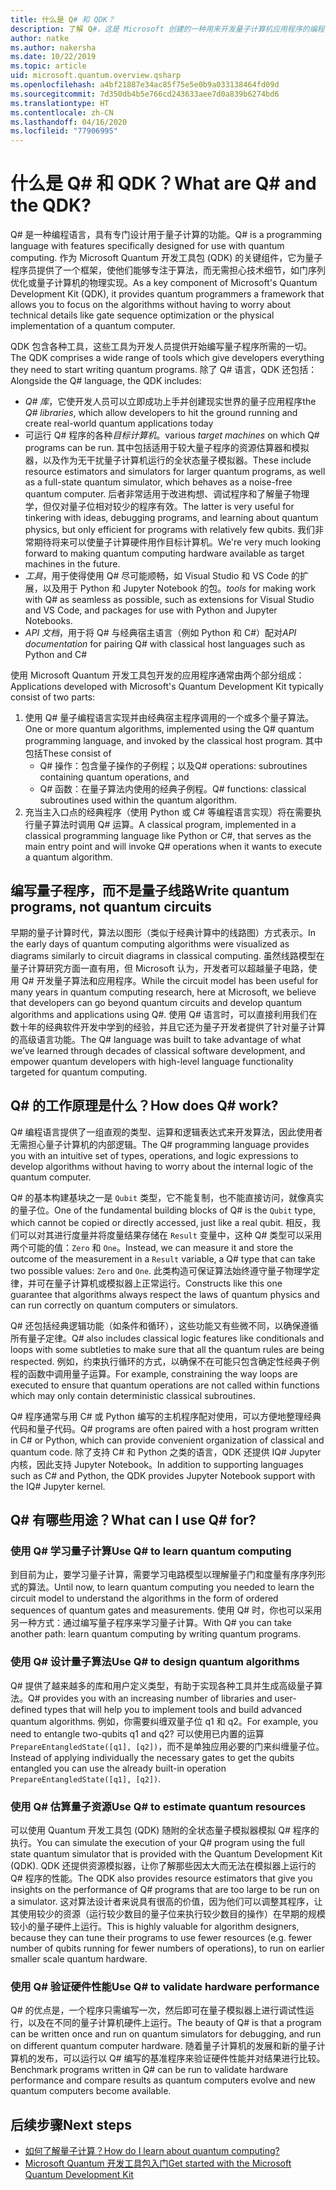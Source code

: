 ```yaml
---
title: 什么是 Q# 和 QDK？
description: 了解 Q#，这是 Microsoft 创建的一种用来开发量子计算机应用程序的编程语言，并且是 Microsoft Quantum 开发工具包的关键组件
author: natke
ms.author: nakersha
ms.date: 10/22/2019
ms.topic: article
uid: microsoft.quantum.overview.qsharp
ms.openlocfilehash: a4bf21887e34ac85f75e5e0b9a033138464fd09d
ms.sourcegitcommit: 7d350db4b5e766cd243633aee7d0a839b6274bd6
ms.translationtype: HT
ms.contentlocale: zh-CN
ms.lasthandoff: 04/16/2020
ms.locfileid: "77906995"
---
```

# <a name="what-are-q-and-the-qdk"></a><span data-ttu-id="30b3a-103">什么是 Q# 和 QDK？</span><span class="sxs-lookup"><span data-stu-id="30b3a-103">What are Q# and the QDK?</span></span>

<span data-ttu-id="30b3a-104">Q# 是一种编程语言，具有专门设计用于量子计算的功能。</span><span class="sxs-lookup"><span data-stu-id="30b3a-104">Q# is a programming language with features specifically designed for use with quantum computing.</span></span>
<span data-ttu-id="30b3a-105">作为 Microsoft Quantum 开发工具包 (QDK) 的关键组件，它为量子程序员提供了一个框架，使他们能够专注于算法，而无需担心技术细节，如门序列优化或量子计算机的物理实现。</span><span class="sxs-lookup"><span data-stu-id="30b3a-105">As a key component of Microsoft's Quantum Development Kit (QDK), it provides quantum programmers a framework that allows you to focus on the algorithms without having to worry about technical details like gate sequence optimization or the physical implementation of a quantum computer.</span></span>

<span data-ttu-id="30b3a-106">QDK 包含各种工具，这些工具为开发人员提供开始编写量子程序所需的一切。</span><span class="sxs-lookup"><span data-stu-id="30b3a-106">The QDK comprises a wide range of tools which give developers everything they need to start writing quantum programs.</span></span>
<span data-ttu-id="30b3a-107">除了 Q# 语言，QDK 还包括：</span><span class="sxs-lookup"><span data-stu-id="30b3a-107">Alongside the Q# language, the QDK includes:</span></span>
* <span data-ttu-id="30b3a-108">*Q# 库*，它使开发人员可以立即成功上手并创建现实世界的量子应用程序</span><span class="sxs-lookup"><span data-stu-id="30b3a-108">the *Q# libraries*, which allow developers to hit the ground running and create real-world quantum applications today</span></span>
* <span data-ttu-id="30b3a-109">可运行 Q# 程序的各种*目标计算机*。</span><span class="sxs-lookup"><span data-stu-id="30b3a-109">various *target machines* on which Q# programs can be run.</span></span> <span data-ttu-id="30b3a-110">其中包括适用于较大量子程序的资源估算器和模拟器，以及作为无干扰量子计算机运行的全状态量子模拟器。</span><span class="sxs-lookup"><span data-stu-id="30b3a-110">These include resource estimators and simulators for larger quantum programs, as well as a full-state quantum simulator, which behaves as a noise-free quantum computer.</span></span> <span data-ttu-id="30b3a-111">后者非常适用于改进构想、调试程序和了解量子物理学，但仅对量子位相对较少的程序有效。</span><span class="sxs-lookup"><span data-stu-id="30b3a-111">The latter is very useful for tinkering with ideas, debugging programs, and learning about quantum physics, but only efficient for programs with relatively few qubits.</span></span> <span data-ttu-id="30b3a-112">我们非常期待将来可以使量子计算硬件用作目标计算机。</span><span class="sxs-lookup"><span data-stu-id="30b3a-112">We're very much looking forward to making quantum computing hardware available as target machines in the future.</span></span>
* <span data-ttu-id="30b3a-113">*工具*，用于使得使用 Q# 尽可能顺畅，如 Visual Studio 和 VS Code 的扩展，以及用于 Python 和 Jupyter Notebook 的包。</span><span class="sxs-lookup"><span data-stu-id="30b3a-113">*tools* for making work with Q# as seamless as possible, such as extensions for Visual Studio and VS Code, and packages for use with Python and Jupyter Notebooks.</span></span>
* <span data-ttu-id="30b3a-114">*API 文档*，用于将 Q# 与经典宿主语言（例如 Python 和 C#）配对</span><span class="sxs-lookup"><span data-stu-id="30b3a-114">*API documentation* for pairing Q# with classical host languages such as Python and C#</span></span>

<span data-ttu-id="30b3a-115">使用 Microsoft Quantum 开发工具包开发的应用程序通常由两个部分组成：</span><span class="sxs-lookup"><span data-stu-id="30b3a-115">Applications developed with Microsoft's Quantum Development Kit typically consist of two parts:</span></span>
1. <span data-ttu-id="30b3a-116">使用 Q# 量子编程语言实现并由经典宿主程序调用的一个或多个量子算法。</span><span class="sxs-lookup"><span data-stu-id="30b3a-116">One or more quantum algorithms, implemented using the Q# quantum programming language, and invoked by the classical host program.</span></span> <span data-ttu-id="30b3a-117">其中包括</span><span class="sxs-lookup"><span data-stu-id="30b3a-117">These consist of</span></span> 
    - <span data-ttu-id="30b3a-118">Q# 操作：包含量子操作的子例程；以及</span><span class="sxs-lookup"><span data-stu-id="30b3a-118">Q# operations: subroutines containing quantum operations, and</span></span> 
    - <span data-ttu-id="30b3a-119">Q# 函数：在量子算法内使用的经典子例程。</span><span class="sxs-lookup"><span data-stu-id="30b3a-119">Q# functions: classical subroutines used within the quantum algorithm.</span></span>
2. <span data-ttu-id="30b3a-120">充当主入口点的经典程序（使用 Python 或 C# 等编程语言实现）将在需要执行量子算法时调用 Q# 运算。</span><span class="sxs-lookup"><span data-stu-id="30b3a-120">A classical program, implemented in a classical programming language like Python or C#, that serves as the main entry point and will invoke Q# operations when it wants to execute a quantum algorithm.</span></span>

## <a name="write-quantum-programs-not-quantum-circuits"></a><span data-ttu-id="30b3a-121">编写量子程序，而不是量子线路</span><span class="sxs-lookup"><span data-stu-id="30b3a-121">Write quantum programs, not quantum circuits</span></span>

<span data-ttu-id="30b3a-122">早期的量子计算时代，算法以图形（类似于经典计算中的线路图）方式表示。</span><span class="sxs-lookup"><span data-stu-id="30b3a-122">In the early days of quantum computing algorithms were visualized as diagrams similarly to circuit diagrams in classical computing.</span></span>
<span data-ttu-id="30b3a-123">虽然线路模型在量子计算研究方面一直有用，但 Microsoft 认为，开发者可以超越量子电路，使用 Q# 开发量子算法和应用程序。</span><span class="sxs-lookup"><span data-stu-id="30b3a-123">While the circuit model has been useful for many years in quantum computing research, here at Microsoft, we believe that developers can go beyond quantum circuits and develop quantum algorithms and applications using Q#.</span></span>
<span data-ttu-id="30b3a-124">使用 Q# 语言时，可以直接利用我们在数十年的经典软件开发中学到的经验，并且它还为量子开发者提供了针对量子计算的高级语言功能。</span><span class="sxs-lookup"><span data-stu-id="30b3a-124">The Q# language was built to take advantage of what we’ve learned through decades of classical software development, and empower quantum developers with high-level language functionality targeted for quantum computing.</span></span>

## <a name="how-does-q-work"></a><span data-ttu-id="30b3a-125">Q# 的工作原理是什么？</span><span class="sxs-lookup"><span data-stu-id="30b3a-125">How does Q# work?</span></span>

<span data-ttu-id="30b3a-126">Q# 编程语言提供了一组直观的类型、运算和逻辑表达式来开发算法，因此使用者无需担心量子计算机的内部逻辑。</span><span class="sxs-lookup"><span data-stu-id="30b3a-126">The Q# programming language provides you with an intuitive set of types, operations, and logic expressions to develop algorithms without having to worry about the internal logic of the quantum computer.</span></span>

<span data-ttu-id="30b3a-127">Q# 的基本构建基块之一是 `Qubit` 类型，它不能复制，也不能直接访问，就像真实的量子位。</span><span class="sxs-lookup"><span data-stu-id="30b3a-127">One of the fundamental building blocks of Q# is the `Qubit` type, which cannot be copied or directly accessed, just like a real qubit.</span></span>
<span data-ttu-id="30b3a-128">相反，我们可以对其进行度量并将度量结果存储在 `Result` 变量中，这种 Q# 类型可以采用两个可能的值：`Zero` 和 `One`。</span><span class="sxs-lookup"><span data-stu-id="30b3a-128">Instead, we can measure it and store the outcome of the measurement in a `Result` variable, a Q# type that can take two possible values: `Zero` and `One`.</span></span>
<span data-ttu-id="30b3a-129">此类构造可保证算法始终遵守量子物理学定律，并可在量子计算机或模拟器上正常运行。</span><span class="sxs-lookup"><span data-stu-id="30b3a-129">Constructs like this one guarantee that algorithms always respect the laws of quantum physics and can run correctly on quantum computers or simulators.</span></span>

<span data-ttu-id="30b3a-130">Q# 还包括经典逻辑功能（如条件和循环），这些功能又有些微不同，以确保遵循所有量子定律。</span><span class="sxs-lookup"><span data-stu-id="30b3a-130">Q# also includes classical logic features like conditionals and loops with some subtleties to make sure that all the quantum rules are being respected.</span></span>
<span data-ttu-id="30b3a-131">例如，约束执行循环的方式，以确保不在可能只包含确定性经典子例程的函数中调用量子运算。</span><span class="sxs-lookup"><span data-stu-id="30b3a-131">For example, constraining the way loops are executed to ensure that quantum operations are not called within functions which may only contain deterministic classical subroutines.</span></span>

<span data-ttu-id="30b3a-132">Q# 程序通常与用 C# 或 Python 编写的主机程序配对使用，可以方便地整理经典代码和量子代码。</span><span class="sxs-lookup"><span data-stu-id="30b3a-132">Q# programs are often paired with a host program written in C# or Python, which can provide convenient organization of classical and quantum code.</span></span>
<span data-ttu-id="30b3a-133">除了支持 C# 和 Python 之类的语言，QDK 还提供 IQ# Jupyter 内核，因此支持 Jupyter Notebook。</span><span class="sxs-lookup"><span data-stu-id="30b3a-133">In addition to supporting languages such as C# and Python, the QDK provides Jupyter Notebook support with the IQ# Jupyter kernel.</span></span>

## <a name="what-can-i-use-q-for"></a><span data-ttu-id="30b3a-134">Q# 有哪些用途？</span><span class="sxs-lookup"><span data-stu-id="30b3a-134">What can I use Q# for?</span></span>

### <a name="use-q-to-learn-quantum-computing"></a><span data-ttu-id="30b3a-135">使用 Q# 学习量子计算</span><span class="sxs-lookup"><span data-stu-id="30b3a-135">Use Q# to learn quantum computing</span></span>

<span data-ttu-id="30b3a-136">到目前为止，要学习量子计算，需要学习电路模型以理解量子门和度量有序序列形式的算法。</span><span class="sxs-lookup"><span data-stu-id="30b3a-136">Until now, to learn quantum computing you needed to learn the circuit model to understand the algorithms in the form of ordered sequences of quantum gates and measurements.</span></span> <span data-ttu-id="30b3a-137">使用 Q# 时，你也可以采用另一种方式：通过编写量子程序来学习量子计算。</span><span class="sxs-lookup"><span data-stu-id="30b3a-137">With Q# you can take another path: learn quantum computing by writing quantum programs.</span></span>

### <a name="use-q-to-design-quantum-algorithms"></a><span data-ttu-id="30b3a-138">使用 Q# 设计量子算法</span><span class="sxs-lookup"><span data-stu-id="30b3a-138">Use Q# to design quantum algorithms</span></span>

<span data-ttu-id="30b3a-139">Q# 提供了越来越多的库和用户定义类型，有助于实现各种工具并生成高级量子算法。</span><span class="sxs-lookup"><span data-stu-id="30b3a-139">Q# provides you with an increasing number of libraries and user-defined types that will help you to implement tools and build advanced quantum algorithms.</span></span> <span data-ttu-id="30b3a-140">例如，你需要纠缠双量子位 q1 和 q2。</span><span class="sxs-lookup"><span data-stu-id="30b3a-140">For example, you need to entangle two-qubits q1 and q2?</span></span> <span data-ttu-id="30b3a-141">可以使用已内置的运算 `PrepareEntangledState([q1], [q2])`，而不是单独应用必要的门来纠缠量子位。</span><span class="sxs-lookup"><span data-stu-id="30b3a-141">Instead of applying individually the necessary gates to get the qubits entangled you can use the already built-in operation `PrepareEntangledState([q1], [q2])`.</span></span>

### <a name="use-q-to-estimate-quantum-resources"></a><span data-ttu-id="30b3a-142">使用 Q# 估算量子资源</span><span class="sxs-lookup"><span data-stu-id="30b3a-142">Use Q# to estimate quantum resources</span></span>

<span data-ttu-id="30b3a-143">可以使用 Quantum 开发工具包 (QDK) 随附的全状态量子模拟器模拟 Q# 程序的执行。</span><span class="sxs-lookup"><span data-stu-id="30b3a-143">You can simulate the execution of your Q# program using the full state quantum simulator that is provided with the Quantum Development Kit (QDK).</span></span>  <span data-ttu-id="30b3a-144">QDK 还提供资源模拟器，让你了解那些因太大而无法在模拟器上运行的 Q# 程序的性能。</span><span class="sxs-lookup"><span data-stu-id="30b3a-144">The QDK also provides resource estimators that give you insights on the performance of Q# programs that are too large to be run on a simulator.</span></span>  <span data-ttu-id="30b3a-145">这对算法设计者来说具有很高的价值，因为他们可以调整其程序，让其使用较少的资源（运行较少数目的量子位来执行较少数目的操作）在早期的规模较小的量子硬件上运行。</span><span class="sxs-lookup"><span data-stu-id="30b3a-145">This is highly valuable for algorithm designers, because they can tune their programs to use fewer resources (e.g. fewer number of qubits running for fewer numbers of operations), to run on earlier smaller scale quantum hardware.</span></span>

### <a name="use-q-to-validate-hardware-performance"></a><span data-ttu-id="30b3a-146">使用 Q# 验证硬件性能</span><span class="sxs-lookup"><span data-stu-id="30b3a-146">Use Q# to validate hardware performance</span></span>

<span data-ttu-id="30b3a-147">Q# 的优点是，一个程序只需编写一次，然后即可在量子模拟器上进行调试性运行，以及在不同的量子计算机硬件上运行。</span><span class="sxs-lookup"><span data-stu-id="30b3a-147">The beauty of Q# is that a program can be written once and run on quantum simulators for debugging, and run on different quantum computer hardware.</span></span>  <span data-ttu-id="30b3a-148">随着量子计算机的发展和新的量子计算机的发布，可以运行以 Q# 编写的基准程序来验证硬件性能并对结果进行比较。</span><span class="sxs-lookup"><span data-stu-id="30b3a-148">Benchmark programs written in Q# can be run to validate hardware performance and compare results as quantum computers evolve and new quantum computers become available.</span></span>  

## <a name="next-steps"></a><span data-ttu-id="30b3a-149">后续步骤</span><span class="sxs-lookup"><span data-stu-id="30b3a-149">Next steps</span></span>

* [<span data-ttu-id="30b3a-150">如何了解量子计算？</span><span class="sxs-lookup"><span data-stu-id="30b3a-150">How do I learn about quantum computing?</span></span>](xref:microsoft.quantum.overview.learn)
* [<span data-ttu-id="30b3a-151">Microsoft Quantum 开发工具包入门</span><span class="sxs-lookup"><span data-stu-id="30b3a-151">Get started with the Microsoft Quantum Development Kit</span></span>](xref:microsoft.quantum.welcome)
